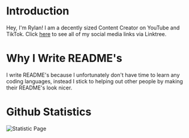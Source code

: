 # Introduction
Hey, I'm Rylan! I am a decently sized Content Creator on YouTube and TikTok. Click [here](https://linktr.ee/rylanfoxins) to see all of my social media links via Linktree.

# Why I Write README's
I write README's because I unfortunately don't have time to learn any coding languages, instead I stick to helping out other people by making their README's look nicer. 

# Github Statistics
![Statistic Page](https://github-readme-stats.vercel.app/api?username=rylanfoxins&show_icons=true&theme=dark)
